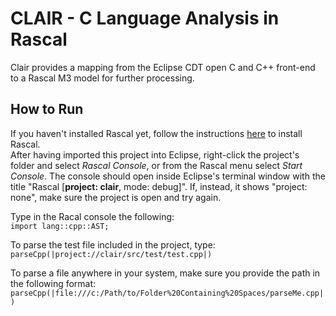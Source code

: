 # CLAIR - C Language Analysis in Rascal

Clair provides a mapping from the Eclipse CDT open C and C++ front-end to a Rascal M3 model for further processing.

How to Run
----------
If you haven't installed Rascal yet, follow the instructions [here](http://www.rascal-mpl.org/start/) to install Rascal.  
After having imported this project into Eclipse, right-click the project's folder and select *Rascal Console*, or from the Rascal menu select *Start Console*. The console should open inside Eclipse's terminal window with the title "Rascal [**project: clair**, mode: debug]". If, instead, it shows "project: none", make sure the project is open and try again.

Type in the Racal console the following:  
`import lang::cpp::AST;`

To parse the test file included in the project, type:  
`parseCpp(|project://clair/src/test/test.cpp|)`

To parse a file anywhere in your system, make sure you provide the path in the following format:  
`parseCpp(|file:///c:/Path/to/Folder%20Containing%20Spaces/parseMe.cpp|)`
